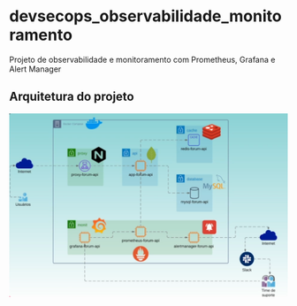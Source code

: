 # devsecops_observabilidade_monitoramento
Projeto de observabilidade e monitoramento com Prometheus, Grafana e Alert Manager


## Arquitetura do projeto

![Arquitetura](./docs-projeto/arquitetura.png)
